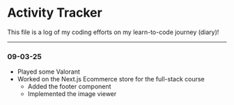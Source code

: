 # Activity Tracker

This file is a log of my coding efforts on my learn-to-code journey (diary)!

---

### 09-03-25

- Played some Valorant
- Worked on the Next.js Ecommerce store for the full-stack course
  - Added the footer component
  - Implemented the image viewer
